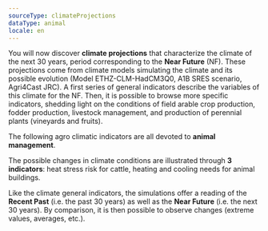 ```yaml
---
sourceType: climateProjections
dataType: animal
locale: en
---
```

You will now discover **climate projections** that characterize the climate of the next 30 years, period corresponding to the **Near Future** (NF). These projections come from climate models simulating the climate and its possible evolution (Model ETHZ-CLM-HadCM3Q0, A1B SRES scenario, Agri4Cast JRC).
A first series of general indicators describe the variables of this climate for the NF. Then, it is possible to browse more specific indicators, shedding light on the conditions of field arable crop production, fodder production, livestock management, and production of perennial plants (vineyards and fruits).

The following agro climatic indicators are all devoted to **animal
management**. 

The possible changes in climate conditions are illustrated
through **3 indicators**: heat stress risk for cattle, heating and cooling
needs for animal buildings.

Like the climate general indicators, the simulations offer a reading of the
**Recent Past** (i.e. the past 30 years) as well as the **Near Future** (i.e.
the next 30 years). By comparison, it is then possible to observe changes
(extreme values, averages, etc.).
